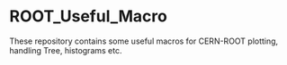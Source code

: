 # ROOT_Useful_Macro
These repository contains some useful macros for CERN-ROOT plotting, handling Tree, histograms etc.
